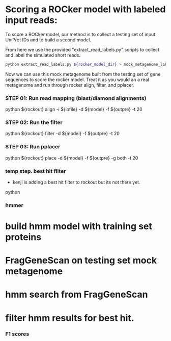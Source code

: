 # Scoring a ROCker model with labeled input reads:

To score a ROCker model, our method is to collect a testing set of input UniProt IDs and to build a second model.

From here we use the provided "extract_read_labels.py" scripts to collect and label the simulated short reads.

```bash
python extract_read_labels.py ${rocker_model_dir} > mock_metagenome_labeled.fasta
```

Now we can use this mock metagenome built from the testing set of gene sequences to score the rocker model. Treat it as you would an a real metagenome and run through rocker align, filter, and pplacer.

### STEP 01: Run read mapping (blast/diamond alignments)
python ${rockout} align -i ${infile} -d ${model} -f ${outpre} -t 20

### STEP 02: Run the filter
python ${rockout} filter -d ${model} -f ${outpre} -t 20

### STEP 03: Run pplacer
python ${rockout} place -d ${model} -f ${outpre} -g both -t 20



### temp step. best hit filter
* kenji is adding a best hit filter to rockout but its not there yet.

python 

### hmmer

# build hmm model with training set proteins

# FragGeneScan on testing set mock metagenome

# hmm search from FragGeneScan

# filter hmm results for best hit.

### F1 scores